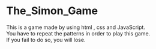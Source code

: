 # The_Simon_Game

This is a game made by using html , css and JavaScript. <br>
You have to repeat the patterns in order to play this game. <br>
If you fail to do so, you will lose. <br>
